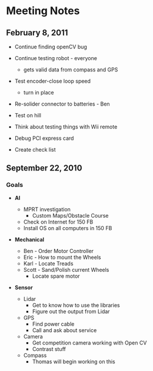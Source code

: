 # Meeting Notes #
## February 8, 2011 ##

  * Continue finding openCV bug
  * Continue testing robot - everyone
    * gets valid data from compass and GPS
  * Test encoder-close loop speed
    * turn in place
  * Re-solider connector to batteries - Ben

  * Test on hill
  * Think about testing things with Wii remote
  * Debug PCI express card
  * Create check list

## September 22, 2010 ##

### Goals ###
  * **AI**
    * MPRT investigation
      * Custom Maps/Obstacle Course
    * Check on Internet for 150 FB
    * Install OS on all computers in 150 FB

  * **Mechanical**
    * Ben - Order Motor Controller
    * Eric - How to mount the Wheels
    * Karl - Locate Treads
    * Scott - Sand/Polish current Wheels
      * Locate spare motor

  * **Sensor**
    * Lidar
      * Get to know how to use the libraries
      * Figure out the output from Lidar
    * GPS
      * Find power cable
      * Call and ask about service
    * Camera
      * Get competition camera working with Open CV
      * Contrast stuff
    * Compass
      * Thomas will begin working on this